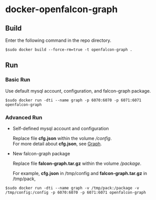 # docker-openfalcon-graph

## Build

Enter the following command in the repo directory.

```
$sudo docker build --force-rm=true -t openfalcon-graph .
```

## Run

### Basic Run

Use default mysql account, configuration, and falcon-graph package.

```
$sudo docker run -dti --name graph -p 6070:6070 -p 6071:6071 openfalcon-graph
```

### Advanced Run

+ Self-defined mysql account and configuration

  Replace file **cfg.json** within the volume */config*.  
  For more detail about **cfg.json**, see [Graph](http://book.open-falcon.com/zh/install/graph.html).

+ New falcon-graph package

  Replace file **falcon-graph.tar.gz** within the volume */package*.
  
  For example, **cfg.json** in /tmp/config and **falcon-graph.tar.gz** in /tmp/pack,

```
$sudo docker run -dti --name graph -v /tmp/pack:/package -v /tmp/config:/config -p 6070:6070 -p 6071:6071 openfalcon-graph
```
